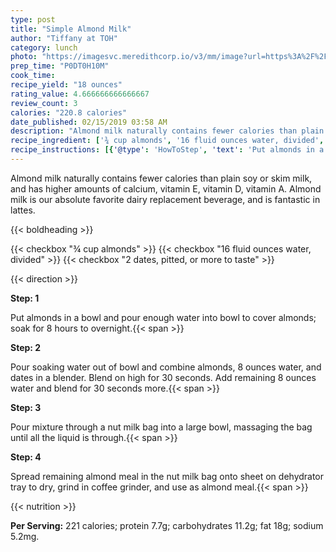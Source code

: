 ```yaml
---
type: post
title: "Simple Almond Milk"
author: "Tiffany at TOH"
category: lunch
photo: "https://imagesvc.meredithcorp.io/v3/mm/image?url=https%3A%2F%2Fimages.media-allrecipes.com%2Fuserphotos%2F2293302.jpg"
prep_time: "P0DT0H10M"
cook_time: 
recipe_yield: "18 ounces"
rating_value: 4.666666666666667
review_count: 3
calories: "220.8 calories"
date_published: 02/15/2019 03:58 AM
description: "Almond milk naturally contains fewer calories than plain soy or skim milk, and has higher amounts of calcium, vitamin E, vitamin D, vitamin A. Almond milk is our absolute favorite dairy replacement beverage, and is fantastic in lattes."
recipe_ingredient: ['¾ cup almonds', '16 fluid ounces water, divided', '2 dates, pitted, or more to taste']
recipe_instructions: [{'@type': 'HowToStep', 'text': 'Put almonds in a bowl and pour enough water into bowl to cover almonds; soak for 8 hours to overnight.\n'}, {'@type': 'HowToStep', 'text': 'Pour soaking water out of bowl and combine almonds, 8 ounces water, and dates in a blender. Blend on high for 30 seconds. Add remaining 8 ounces water and blend for 30 seconds more.\n'}, {'@type': 'HowToStep', 'text': 'Pour mixture through a nut milk bag into a large bowl, massaging the bag until all the liquid is through.\n'}, {'@type': 'HowToStep', 'text': 'Spread remaining almond meal in the nut milk bag onto sheet on dehydrator tray to dry, grind in coffee grinder, and use as almond meal.\n'}]
---
```


Almond milk naturally contains fewer calories than plain soy or skim milk, and has higher amounts of calcium, vitamin E, vitamin D, vitamin A. Almond milk is our absolute favorite dairy replacement beverage, and is fantastic in lattes. 

{{< boldheading >}}

{{< checkbox "¾ cup almonds" >}}
{{< checkbox "16 fluid ounces water, divided" >}}
{{< checkbox "2  dates, pitted, or more to taste" >}}


{{< direction >}}

**Step: 1**

Put almonds in a bowl and pour enough water into bowl to cover almonds; soak for 8 hours to overnight.{{< span >}}

**Step: 2**

Pour soaking water out of bowl and combine almonds, 8 ounces water, and dates in a blender. Blend on high for 30 seconds. Add remaining 8 ounces water and blend for 30 seconds more.{{< span >}}

**Step: 3**

Pour mixture through a nut milk bag into a large bowl, massaging the bag until all the liquid is through.{{< span >}}

**Step: 4**

Spread remaining almond meal in the nut milk bag onto sheet on dehydrator tray to dry, grind in coffee grinder, and use as almond meal.{{< span >}}

{{< nutrition >}}

**Per Serving:** 221 calories; protein 7.7g; carbohydrates 11.2g; fat 18g; sodium 5.2mg.
